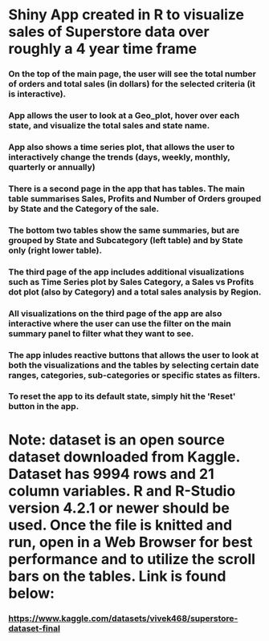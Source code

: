 # Shiny App created in R to visualize sales of Superstore data over roughly a 4 year time frame

### On the top of the main page, the user will see the total number of orders and total sales (in dollars) for the selected criteria (it is interactive).
### App allows the user to look at a Geo_plot, hover over each state, and visualize the total sales and state name.
### App also shows a time series plot, that allows the user to interactively change the trends (days, weekly, monthly, quarterly or annually)
### There is a second page in the app that has tables.  The main table summarises Sales, Profits and Number of Orders grouped by State and the Category of the sale.
### The bottom two tables show the same summaries, but are grouped by State and Subcategory (left table) and by State only (right lower table).
### The third page of the app includes additional visualizations such as Time Series plot by Sales Category, a Sales vs Profits dot plot (also by Category) and a total sales analysis by Region.
### All visualizations on the third page of the app are also interactive where the user can use the filter on the main summary panel to filter what they want to see.


### The app inludes reactive buttons that allows the user to look at both the visualizations and the tables by selecting certain date ranges, categories, sub-categories or specific states as filters.
### To reset the app to its default state, simply hit the 'Reset' button in the app.



# Note: dataset is an open source dataset downloaded from Kaggle. Dataset has 9994 rows and 21 column variables. R and R-Studio version 4.2.1 or newer should be used.  Once the file is knitted and run, open in a Web Browser for best performance and to utilize the scroll bars on the tables.  Link is found below:
###  https://www.kaggle.com/datasets/vivek468/superstore-dataset-final